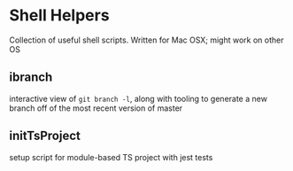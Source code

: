 # Shell Helpers
Collection of useful shell scripts. Written for Mac OSX; might work on other OS

## ibranch
interactive view of `git branch -l`, along with tooling to generate a new branch off of the most recent version of master

## initTsProject
setup script for module-based TS project with jest tests
